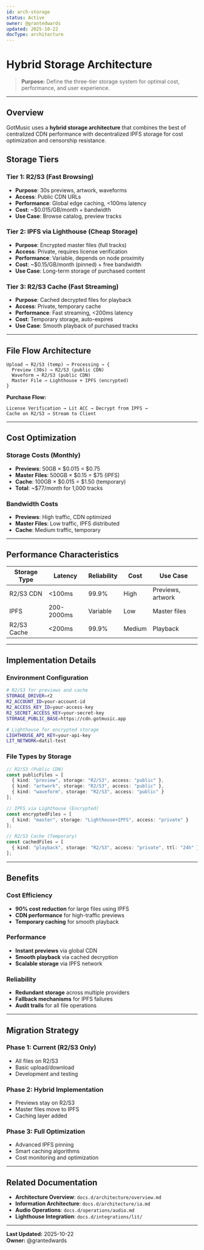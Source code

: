 ```yaml
---
id: arch-storage
status: Active
owner: @grantedwards
updated: 2025-10-22
docType: architecture
---
```


# Hybrid Storage Architecture

> **Purpose:** Define the three-tier storage system for optimal cost, performance, and user experience.

---

## Overview

GotMusic uses a **hybrid storage architecture** that combines the best of centralized CDN performance with decentralized IPFS storage for cost optimization and censorship resistance.

## Storage Tiers

### **Tier 1: R2/S3 (Fast Browsing)**
- **Purpose**: 30s previews, artwork, waveforms
- **Access**: Public CDN URLs
- **Performance**: Global edge caching, <100ms latency
- **Cost**: ~$0.015/GB/month + bandwidth
- **Use Case**: Browse catalog, preview tracks

### **Tier 2: IPFS via Lighthouse (Cheap Storage)**
- **Purpose**: Encrypted master files (full tracks)
- **Access**: Private, requires license verification
- **Performance**: Variable, depends on node proximity
- **Cost**: ~$0.15/GB/month (pinned) + free bandwidth
- **Use Case**: Long-term storage of purchased content

### **Tier 3: R2/S3 Cache (Fast Streaming)**
- **Purpose**: Cached decrypted files for playback
- **Access**: Private, temporary cache
- **Performance**: Fast streaming, <200ms latency
- **Cost**: Temporary storage, auto-expires
- **Use Case**: Smooth playback of purchased tracks

---

## File Flow Architecture

```
Upload → R2/S3 (temp) → Processing → {
  Preview (30s) → R2/S3 (public CDN)
  Waveform → R2/S3 (public CDN)
  Master File → Lighthouse + IPFS (encrypted)
}
```

**Purchase Flow:**
```
License Verification → Lit ACC → Decrypt from IPFS → 
Cache on R2/S3 → Stream to Client
```

---

## Cost Optimization

### **Storage Costs (Monthly)**
- **Previews**: 50GB × $0.015 = $0.75
- **Master Files**: 500GB × $0.15 = $75 (IPFS)
- **Cache**: 100GB × $0.015 = $1.50 (temporary)
- **Total**: ~$77/month for 1,000 tracks

### **Bandwidth Costs**
- **Previews**: High traffic, CDN optimized
- **Master Files**: Low traffic, IPFS distributed
- **Cache**: Medium traffic, temporary

---

## Performance Characteristics

| Storage Type | Latency | Reliability | Cost | Use Case |
|--------------|---------|-------------|------|----------|
| R2/S3 CDN | <100ms | 99.9% | High | Previews, artwork |
| IPFS | 200-2000ms | Variable | Low | Master files |
| R2/S3 Cache | <200ms | 99.9% | Medium | Playback |

---

## Implementation Details

### **Environment Configuration**

```bash
# R2/S3 for previews and cache
STORAGE_DRIVER=r2
R2_ACCOUNT_ID=your-account-id
R2_ACCESS_KEY_ID=your-access-key
R2_SECRET_ACCESS_KEY=your-secret-key
STORAGE_PUBLIC_BASE=https://cdn.gotmusic.app

# Lighthouse for encrypted storage
LIGHTHOUSE_API_KEY=your-api-key
LIT_NETWORK=datil-test
```

### **File Types by Storage**

```typescript
// R2/S3 (Public CDN)
const publicFiles = [
  { kind: "preview", storage: "R2/S3", access: "public" },
  { kind: "artwork", storage: "R2/S3", access: "public" },
  { kind: "waveform", storage: "R2/S3", access: "public" }
];

// IPFS via Lighthouse (Encrypted)
const encryptedFiles = [
  { kind: "master", storage: "Lighthouse+IPFS", access: "private" }
];

// R2/S3 Cache (Temporary)
const cachedFiles = [
  { kind: "playback", storage: "R2/S3", access: "private", ttl: "24h" }
];
```

---

## Benefits

### **Cost Efficiency**
- **90% cost reduction** for large files using IPFS
- **CDN performance** for high-traffic previews
- **Temporary caching** for smooth playback

### **Performance**
- **Instant previews** via global CDN
- **Smooth playback** via cached decryption
- **Scalable storage** via IPFS network

### **Reliability**
- **Redundant storage** across multiple providers
- **Fallback mechanisms** for IPFS failures
- **Audit trails** for all file operations

---

## Migration Strategy

### **Phase 1: Current (R2/S3 Only)**
- All files on R2/S3
- Basic upload/download
- Development and testing

### **Phase 2: Hybrid Implementation**
- Previews stay on R2/S3
- Master files move to IPFS
- Caching layer added

### **Phase 3: Full Optimization**
- Advanced IPFS pinning
- Smart caching algorithms
- Cost monitoring and optimization

---

## Related Documentation

- **Architecture Overview**: `docs.d/architecture/overview.md`
- **Information Architecture**: `docs.d/architecture/ia.md`
- **Audio Operations**: `docs.d/operations/audio.md`
- **Lighthouse Integration**: `docs.d/integrations/lit/`

---

**Last Updated:** 2025-10-22  
**Owner:** @grantedwards
